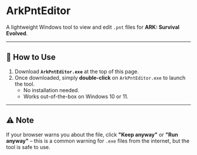 # ArkPntEditor

A lightweight Windows tool to view and edit `.pnt` files for **ARK: Survival Evolved**.

---

## 🚀 How to Use

1. Download **`ArkPntEditor.exe`** at the top of this page.
2. Once downloaded, simply **double-click** on `ArkPntEditor.exe` to launch the tool.
   - No installation needed.
   - Works out-of-the-box on Windows 10 or 11.

---

## ⚠️ Note

If your browser warns you about the file, click **"Keep anyway"** or **"Run anyway"** – this is a common warning for `.exe` files from the internet, but the tool is safe to use.
